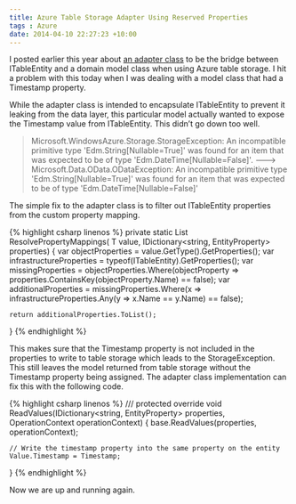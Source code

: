 ```yaml
---
title: Azure Table Storage Adapter Using Reserved Properties
tags : Azure
date: 2014-04-10 22:27:23 +10:00
---
```


I posted earlier this year about [an adapter class][0] to be the bridge between ITableEntity and a domain model class when using Azure table storage. I hit a problem with this today when I was dealing with a model class that had a Timestamp property. 

While the adapter class is intended to encapsulate ITableEntity to prevent it leaking from the data layer, this particular model actually wanted to expose the Timestamp value from ITableEntity. This didn’t go down too well.

> Microsoft.WindowsAzure.Storage.StorageException: An incompatible primitive type 'Edm.String[Nullable=True]' was found for an item that was expected to be of type 'Edm.DateTime[Nullable=False]'. ---> Microsoft.Data.OData.ODataException: An incompatible primitive type 'Edm.String[Nullable=True]' was found for an item that was expected to be of type 'Edm.DateTime[Nullable=False]'

The simple fix to the adapter class is to filter out ITableEntity properties from the custom property mapping.

{% highlight csharp linenos %}
private static List<PropertyInfo> ResolvePropertyMappings(
    T value,
    IDictionary<string, EntityProperty> properties)
{
    var objectProperties = value.GetType().GetProperties();
    var infrastructureProperties = typeof(ITableEntity).GetProperties();
    var missingProperties =
        objectProperties.Where(objectProperty => properties.ContainsKey(objectProperty.Name) == false);
    var additionalProperties =
        missingProperties.Where(x => infrastructureProperties.Any(y => x.Name == y.Name) == false);
    
    return additionalProperties.ToList();
}
{% endhighlight %}

This makes sure that the Timestamp property is not included in the properties to write to table storage which leads to the StorageException. This still leaves the model returned from table storage without the Timestamp property being assigned. The adapter class implementation can fix this with the following code.

{% highlight csharp linenos %}
/// <inheritdoc />
protected override void ReadValues(IDictionary<string, EntityProperty> properties, OperationContext operationContext)
{
    base.ReadValues(properties, operationContext);
    
    // Write the timestamp property into the same property on the entity
    Value.Timestamp = Timestamp;
}
{% endhighlight %}

Now we are up and running again.

[0]: /2014/01/07/using-the-entityadapter-for-azure-table-storage/
